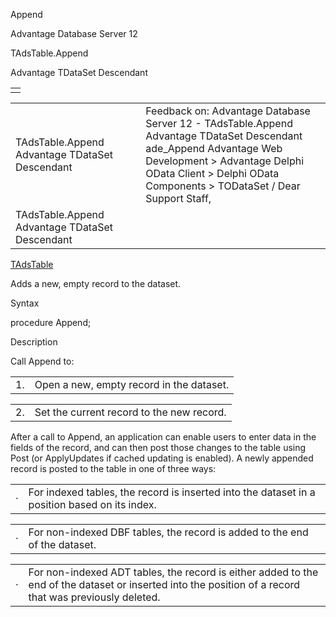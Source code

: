 Append




Advantage Database Server 12  

TAdsTable.Append

Advantage TDataSet Descendant

|  |
| --- |
|  |

|  |  |  |  |  |
| --- | --- | --- | --- | --- |
| TAdsTable.Append  Advantage TDataSet Descendant |  |  | Feedback on: Advantage Database Server 12 - TAdsTable.Append Advantage TDataSet Descendant ade\_Append Advantage Web Development > Advantage Delphi OData Client > Delphi OData Components > TODataSet / Dear Support Staff, |  |
| TAdsTable.Append  Advantage TDataSet Descendant |  |  |  |  |

[TAdsTable](ade_tadstable_7.htm)

Adds a new, empty record to the dataset.

Syntax

procedure Append;

Description

Call Append to:

|  |  |
| --- | --- |
| 1. | Open a new, empty record in the dataset. |

|  |  |
| --- | --- |
| 2. | Set the current record to the new record. |

After a call to Append, an application can enable users to enter data in the fields of the record, and can then post those changes to the table using Post (or ApplyUpdates if cached updating is enabled). A newly appended record is posted to the table in one of three ways:

|  |  |
| --- | --- |
| · | For indexed tables, the record is inserted into the dataset in a position based on its index. |

|  |  |
| --- | --- |
| · | For non-indexed DBF tables, the record is added to the end of the dataset. |

|  |  |
| --- | --- |
| · | For non-indexed ADT tables, the record is either added to the end of the dataset or inserted into the position of a record that was previously deleted. |